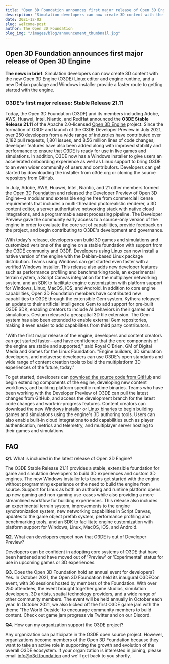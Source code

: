 ```yaml
---
title: "Open 3D Foundation announces first major release of Open 3D Engine"
description: "Simulation developers can now create 3D content with the new Linux editor and engine runtime, and a new Debian package and Windows installer provide a faster route to getting started with the engine."
date: 2021-12-02
slug: welcome-post
author: The Open 3D Foundation
blog_img: "/images/blog/announcement_thumbnail.jpg"
---
```


## Open 3D Foundation announces first major release of Open 3D Engine

**The news in brief**: Simulation developers can now create 3D content with the new Open 3D Engine (O3DE) Linux editor and engine runtime, and a new Debian package and Windows installer provide a faster route to getting started with the engine.

### O3DE's first major release: Stable Release 21.11

Today, the Open 3D Foundation (O3DF) and its members including Adobe, AWS, Huawei, Intel, Niantic, and RedHat announced the **O3DE Stable Release 21.11** of the Apache 2.0-licensed [Open 3D Engine](https://o3de.org/) project. Since the formation of O3DF and launch of the O3DE Developer Preview in July 2021, over 250 developers from a wide range of industries have contributed over 2,182 pull requests, 1,801 issues, and 8.56 million lines of code changes; developer features have also been added along with improved stability and performance to ensure that O3DE is ready for use in live games and simulations. In addition, O3DE now has a Windows installer to give users an accelerated onboarding experience as well as Linux support to bring O3DE to an even wider community of users and contributors. Developers can get started by downloading the installer from o3de.org or cloning the source repository from GitHub.

In July, Adobe, AWS, Huawei, Intel, Niantic, and 21 other members formed the [Open 3D Foundation](https://o3d.foundation/) and released the Developer Preview of Open 3D Engine&mdash;a modular and extensible engine free from commercial license requirements that includes a multi-threaded photorealistic renderer, a 3D content editor, a server authoritative networking stack with native cloud integrations, and a programmable asset processing pipeline. The Developer Preview gave the community early access to a source-only version of the engine in order to evaluate the core set of capabilities, provide feedback on the project, and begin contributing to O3DE's development and governance.

With today's release, developers can build 3D games and simulations and customized versions of the engine on a stable foundation with support from the O3DE community and O3DF. Developers using Linux can now install a native version of the engine with the Debian-based Linux package distribution. Teams using Windows can get started even faster with a verified Windows installer. This release also adds new developer features such as performance profiling and benchmarking tools, an experimental terrain system, a Script Canvas integration for the multiplayer networking system, and an SDK to facilitate engine customization with platform support for Windows, Linux, MacOS, iOS, and Android. In addition to core engine capabilities, Open 3D Foundation members have contributed new capabilities to O3DE through the extensible Gem system. Kythera released an update to their artificial intelligence Gem to add support for pre-built O3DE SDK, enabling creators to include AI behaviors in their games and simulations. Cesium released a geospatial 3D tile extension. The Gem system has also been extended to enable external Gem repositories, making it even easier to add capabilities from third party contributors.

"With the first major release of the engine, developers and content creators can get started faster—and have confidence that the core components of the engine are stable and supported," said Royal O'Brien, GM of Digital Media and Games for the Linux Foundation. "Engine builders, 3D simulation developers, and metaverse developers can use O3DE's open standards and wide range of content creation tools to build the multiplatform 3D experiences of the future, today."

To get started, developers can [download the source code from GitHub](https://github.com/o3de/o3de.org) and begin extending components of the engine, developing new content workflows, and building platform specific runtime binaries. Teams who have been working with the Developer Preview of O3DE can pull the latest changes from GitHub, and access the development branch for the latest code changes and work-in-progress features. Content creators can download the new [Windows installer](https://o3de.org/download/#windows) or [Linux binaries](https://o3de.org/download/#linux) to begin building games and simulations using the engine's 3D authoring tools. Users can also enable built-in cloud integrations to add capabilities such as player authentication, metrics and telemetry, and multiplayer server hosting to their games and simulations.

## FAQ

**Q1.**  What is included in the latest release of Open 3D Engine?

The O3DE Stable Release 21.11 provides a stable, extensible foundation for game and simulation developers to build 3D experiences and custom 3D engines. The new Windows installer lets teams get started with the engine without programming experience or the need to build the engine from source. Support for Linux as both an authoring and runtime platform opens up new gaming and non-gaming use-cases while also providing a more streamlined workflow for building experiences. This release also includes an experimental terrain system, improvements to the engine synchronization system, new networking capabilities in Script Canvas, updates to the game object prefab system, performance profiling and benchmarking tools, and an SDK to facilitate engine customization with platform support for Windows, Linux, MacOS, iOS, and Android.

**Q2.**  What can developers expect now that O3DE is out of Developer Preview?

Developers can be confident in adopting core systems of O3DE that have been hardened and have moved out of 'Preview' or 'Experimental' status for use in upcoming games or 3D experiences.

**Q3.**  Does the Open 3D Foundation hold an annual event for developers?
Yes. In October 2021, the Open 3D Foundation held its inaugural O3DECon event, with 36 sessions hosted by members of the Foundation. With over 250 attendees, the event brought together game studios, simulation developers, 3D artists, spatial technology providers, and a wide range of other community members. The event will be held annually in October each year. In October 2021, we also kicked off the first O3DE game jam with the theme 'The World Outside' to encourage community members to build content. Check out game jam progress via Twitter and on our Discord.

**Q4.** How can my organization support the O3DE project?

Any organization can participate in the O3DE open source project. However, organizations become members of the Open 3D Foundation because they want to take an active role in supporting the growth and evolution of the overall O3DE ecosystem. If your organization is interested in joining, please email info@o3d.foundation and we'll get back to you shortly.